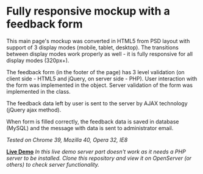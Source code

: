 # Fully responsive mockup with a feedback form

This main page's mockup was converted in HTML5 from PSD layout with support of 3 display modes  (mobile, tablet, desktop). The transitions between display modes work properly as well - it is fully responsive for all display modes (320px+).

The feedback form (in the footer of the page) has 3 level validation (on client side - HTML5 and jQuery, on server side - PHP). User interaction with the form was implemented in the object. Server validation of the form was implemented in the class.

The feedback data left by user is sent to the server by AJAX technology (jQuery ajax method).

When form is filled correctly, the feedback data is saved in database (MySQL) and the message with data is sent to administrator email.

*Tested on Chrome 39, Mozilla 40, Opera 32, IE8*

[**Live Demo**](http://yuittti.github.io/responsive/)
*In this live demo server part doesn't work as it needs a PHP server to be installed.
Clone this repository and view it on OpenServer (or others) to check server functionality.*
